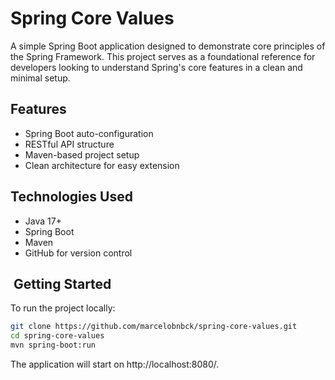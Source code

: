 # Spring Core Values

A simple Spring Boot application designed to demonstrate core principles of the Spring Framework. This project serves as a foundational reference for developers looking to understand Spring's core features in a clean and minimal setup.

## Features

- Spring Boot auto-configuration
- RESTful API structure
- Maven-based project setup
- Clean architecture for easy extension

## Technologies Used

- Java 17+
- Spring Boot
- Maven
- GitHub for version control

## ️ Getting Started

To run the project locally:

```bash
git clone https://github.com/marcelobnbck/spring-core-values.git
cd spring-core-values
mvn spring-boot:run
```

The application will start on http://localhost:8080/.
